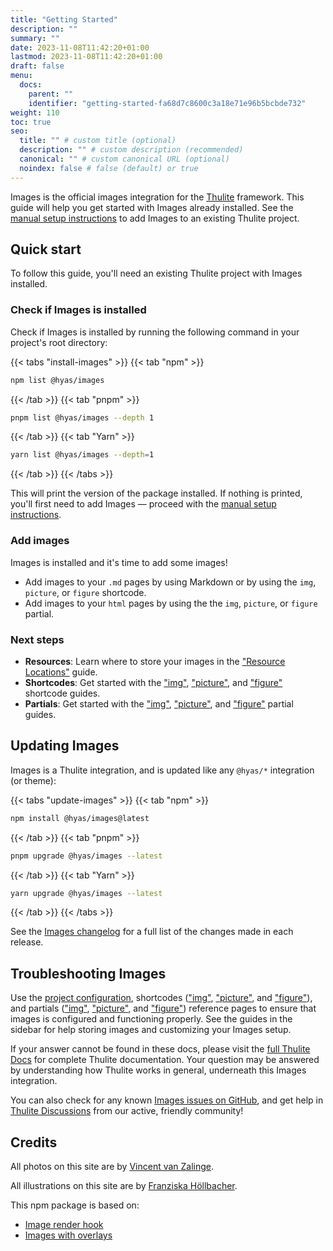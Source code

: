 ```yaml
---
title: "Getting Started"
description: ""
summary: ""
date: 2023-11-08T11:42:20+01:00
lastmod: 2023-11-08T11:42:20+01:00
draft: false
menu:
  docs:
    parent: ""
    identifier: "getting-started-fa68d7c8600c3a18e71e96b5bcbde732"
weight: 110
toc: true
seo:
  title: "" # custom title (optional)
  description: "" # custom description (recommended)
  canonical: "" # custom canonical URL (optional)
  noindex: false # false (default) or true
---
```


Images is the official images integration for the [Thulite](https://thulite.io/) framework. This guide will help you get started with Images already installed. See the [manual setup instructions](/docs/start-here/manual-setup/) to add Images to an existing Thulite project.

## Quick start

To follow this guide, you'll need an existing Thulite project with Images installed.

### Check if Images is installed

Check if Images is installed by running the following command in your project's root directory:

{{< tabs "install-images" >}}
{{< tab "npm" >}}

```bash
npm list @hyas/images
```

{{< /tab >}}
{{< tab "pnpm" >}}

```bash
pnpm list @hyas/images --depth 1
```

{{< /tab >}}
{{< tab "Yarn" >}}

```bash
yarn list @hyas/images --depth=1
```

{{< /tab >}}
{{< /tabs >}}

This will print the version of the package installed. If nothing is printed, you'll first need to add Images — proceed with the [manual setup instructions](/docs/start-here/manual-setup/).

### Add images

Images is installed and it's time to add some images!

- Add images to your `.md` pages by using Markdown or by using the `img`, `picture`, or `figure` shortcode.
- Add images to your `html` pages by using the the `img`, `picture`, or `figure` partial.

### Next steps

- **Resources**: Learn where to store your images in the ["Resource Locations"](/docs/basics/resources/) guide.
- **Shortcodes**: Get started with the ["img"](/docs/shortcodes/img/), ["picture"](/docs/shortcodes/picture/), and ["figure"](/docs/shortcodes/figure/) shortcode guides.
- **Partials**: Get started with the ["img"](/docs/partials/img/), ["picture"](/docs/partials/picture/), and ["figure"](/docs/partials/figure/) partial guides.

## Updating Images

Images is a Thulite integration, and is updated like any `@hyas/*` integration (or theme):

{{< tabs "update-images" >}}
{{< tab "npm" >}}

```bash
npm install @hyas/images@latest
```

{{< /tab >}}
{{< tab "pnpm" >}}

```bash
pnpm upgrade @hyas/images --latest
```

{{< /tab >}}
{{< tab "Yarn" >}}

```bash
yarn upgrade @hyas/images --latest
```

{{< /tab >}}
{{< /tabs >}}

See the [Images changelog](https://github.com/gethyas/images/blob/main/CHANGELOG.md) for a full list of the changes made in each release.

## Troubleshooting Images

Use the [project configuration](/docs/reference/configuration/), shortcodes (["img"](/docs/reference/shortcodes/img/), ["picture"](/docs/reference/shortcodes/picture/), and ["figure"](/docs/reference/shortcodes/figure/)), and partials (["img"](/docs/reference/partials/img/), ["picture"](/docs/reference/partials/picture/), and ["figure"](/docs/reference/partials/figure/)) reference pages to ensure that images is configured and functioning properly. See the guides in the sidebar for help storing images and customizing your Images setup.

If your answer cannot be found in these docs, please visit the [full Thulite Docs](https://docs.thulite.io/) for complete Thulite documentation. Your question may be answered by understanding how Thulite works in general, underneath this Images integration.

You can also check for any known [Images issues on GitHub](https://github.com/gethyas/images/issues), and get help in [Thulite Discussions](https://github.com/gethyas/hyas/discussions) from our active, friendly community!

## Credits

All photos on this site are by [Vincent van Zalinge](https://unsplash.com/@vincentvanzalinge).

All illustrations on this site are by [Franziska Höllbacher](https://giphy.com/franziskahoellbacher).

This npm package is based on:

- [Image render hook](https://www.veriphor.com/articles/link-and-image-render-hooks/#image-render-hook)
- [Images with overlays](https://www.veriphor.com/articles/images-with-overlays/)
